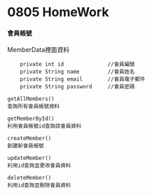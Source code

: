 # 0805 HomeWork
#### 會員帳號

MemberData裡面資料

``` 
	private int id 				//會員編號
    private String name 		//會員姓名
    private String email 		//會員電子郵件
    private String password 	//會員密碼
 ```

```
getAllMembers()
查詢所有會員帳號資料
```
```
getMemberById()
利用會員帳號id查詢該會員資料
```
```
createMember()
創建新會員帳號
```
```
updateMember()
利用id查詢並更改會員資料
```
```
deleteMember()
利用id查詢並刪除會員資料
```
